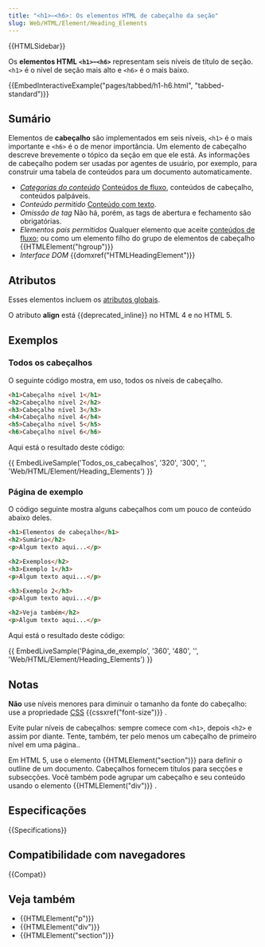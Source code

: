 ```yaml
---
title: "<h1>–<h6>: Os elementos HTML de cabeçalho da seção"
slug: Web/HTML/Element/Heading_Elements
---
```


{{HTMLSidebar}}

Os **elementos HTML** **`<h1>`–`<h6>`** representam seis níveis de título de seção. `<h1>` é o nível de seção mais alto e `<h6>` é o mais baixo.

{{EmbedInteractiveExample("pages/tabbed/h1-h6.html", "tabbed-standard")}}

## Sumário

Elementos de **cabeçalho** são implementados em seis níveis, `<h1>` é o mais importante e `<h6>` é o de menor importância. Um elemento de cabeçalho descreve brevemente o tópico da seção em que ele está. As informações de cabeçalho podem ser usadas por agentes de usuário, por exemplo, para construir uma tabela de conteúdos para um documento automaticamente.

- _[Categorias do conteúdo](/pt-BR/docs/Web/HTML/Content_categories)_ [Conteúdos de fluxo](/pt-BR/docs/Web/HTML/Content_categories#Flow_content), conteúdos de cabeçalho, conteúdos palpáveis.
- _Conteúdo permitido_ [Conteúdo com texto](/pt-BR/docs/Web/HTML/Content_categories#Phrasing_content).
- _Omissão de tag_ Não há, porém, as tags de abertura e fechamento são obrigatórias.
- _Elementos pais permitidos_ Qualquer elemento que aceite [conteúdos de fluxo](/pt-BR/docs/Web/HTML/Content_categories#Flow_content); ou como um elemento filho do grupo de elementos de cabeçalho {{HTMLElement("hgroup")}}
- _Interface DOM_ {{domxref("HTMLHeadingElement")}}

## Atributos

Esses elementos incluem os [atributos globais](/pt-BR/docs/Web/HTML/Global_attributes).

O atributo **align** está {{deprecated_inline}} no HTML 4 e no HTML 5.

## Exemplos

### Todos os cabeçalhos

O seguinte código mostra, em uso, todos os níveis de cabeçalho.

```html
<h1>Cabeçalho nível 1</h1>
<h2>Cabeçalho nível 2</h2>
<h3>Cabeçalho nível 3</h3>
<h4>Cabeçalho nível 4</h4>
<h5>Cabeçalho nível 5</h5>
<h6>Cabeçalho nível 6</h6>
```

Aqui está o resultado deste código:

{{ EmbedLiveSample('Todos_os_cabeçalhos', '320', '300', '', 'Web/HTML/Element/Heading_Elements') }}

### Página de exemplo

O código seguinte mostra alguns cabeçalhos com um pouco de conteúdo abaixo deles.

```html
<h1>Elementos de cabeçalho</h1>
<h2>Sumário</h2>
<p>Algum texto aqui...</p>

<h2>Exemplos</h2>
<h3>Exemplo 1</h3>
<p>Algum texto aqui...</p>

<h3>Exemplo 2</h3>
<p>Algum texto aqui...</p>

<h2>Veja também</h2>
<p>Algum texto aqui...</p>
```

Aqui está o resultado deste código:

{{ EmbedLiveSample('Página_de_exemplo', '360', '480', '', 'Web/HTML/Element/Heading_Elements') }}

## Notas

**Não** use níveis menores para diminuir o tamanho da fonte do cabeçalho: use a propriedade [CSS](/pt-BR/docs/Web/CSS) {{cssxref("font-size")}} .

Evite pular níveis de cabeçalhos: sempre comece com `<h1>`, depois `<h2>` e assim por diante. Tente, também, ter pelo menos um cabeçalho de primeiro nível em uma página..

Em HTML 5, use o elemento {{HTMLElement("section")}} para definir o outline de um documento. Cabeçalhos fornecem títulos para secções e subsecções. Você também pode agrupar um cabeçalho e seu conteúdo usando o elemento {{HTMLElement("div")}} .

## Especificações

{{Specifications}}

## Compatibilidade com navegadores

{{Compat}}

## Veja também

- {{HTMLElement("p")}}
- {{HTMLElement("div")}}
- {{HTMLElement("section")}}
